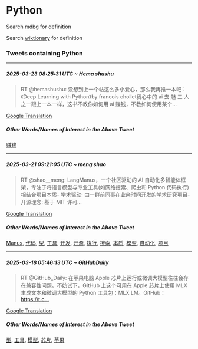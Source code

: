 # Python

Search [mdbg](https://www.mdbg.net/chinese/dictionary?page=worddict&wdrst=0&wdqb=Python) for definition

Search [wiktionary](https://en.wiktionary.org/wiki/Python) for definition

### Tweets containing Python

___
##### 2025-03-23 08:25:31 UTC ~ Hema shushu
> RT @hemashushu: 没想到上一个帖这么多小爱心，那么我再推一本吧：《Deep Learning with Python》by francois chollet我心中的 ai 去 魅 三 人 之一跟上一本一样，这书不教你如何用 ai 赚钱，不教如何使用某个…

[Google Translation](https://translate.google.com/?hi=en&tab=TT&sl=zh-CN&tl=en&op=translate&text=RT+%40hemashushu%3A+%E6%B2%A1%E6%83%B3%E5%88%B0%E4%B8%8A%E4%B8%80%E4%B8%AA%E5%B8%96%E8%BF%99%E4%B9%88%E5%A4%9A%E5%B0%8F%E7%88%B1%E5%BF%83%EF%BC%8C%E9%82%A3%E4%B9%88%E6%88%91%E5%86%8D%E6%8E%A8%E4%B8%80%E6%9C%AC%E5%90%A7%EF%BC%9A%E3%80%8ADeep+Learning+with+Python%E3%80%8Bby+francois+chollet%E6%88%91%E5%BF%83%E4%B8%AD%E7%9A%84+ai+%E5%8E%BB+%E9%AD%85+%E4%B8%89+%E4%BA%BA+%E4%B9%8B%E4%B8%80%E8%B7%9F%E4%B8%8A%E4%B8%80%E6%9C%AC%E4%B8%80%E6%A0%B7%EF%BC%8C%E8%BF%99%E4%B9%A6%E4%B8%8D%E6%95%99%E4%BD%A0%E5%A6%82%E4%BD%95%E7%94%A8+ai+%E8%B5%9A%E9%92%B1%EF%BC%8C%E4%B8%8D%E6%95%99%E5%A6%82%E4%BD%95%E4%BD%BF%E7%94%A8%E6%9F%90%E4%B8%AA%E2%80%A6)
##### Other Words/Names of Interest in the Above Tweet
[赚钱](赚钱.md)
___
##### 2025-03-21 09:21:05 UTC ~ meng shao
> RT @shao__meng: LangManus，一个社区驱动的 AI 自动化多智能体框架，专注于将语言模型与专业工具(如网络搜索、爬虫和 Python 代码执行)相结合项目本质- 学术驱动: 由一群前同事在业余时间开发的学术研究项目- 开源理念: 基于 MIT 许可…

[Google Translation](https://translate.google.com/?hi=en&tab=TT&sl=zh-CN&tl=en&op=translate&text=RT+%40shao__meng%3A+LangManus%EF%BC%8C%E4%B8%80%E4%B8%AA%E7%A4%BE%E5%8C%BA%E9%A9%B1%E5%8A%A8%E7%9A%84+AI+%E8%87%AA%E5%8A%A8%E5%8C%96%E5%A4%9A%E6%99%BA%E8%83%BD%E4%BD%93%E6%A1%86%E6%9E%B6%EF%BC%8C%E4%B8%93%E6%B3%A8%E4%BA%8E%E5%B0%86%E8%AF%AD%E8%A8%80%E6%A8%A1%E5%9E%8B%E4%B8%8E%E4%B8%93%E4%B8%9A%E5%B7%A5%E5%85%B7%28%E5%A6%82%E7%BD%91%E7%BB%9C%E6%90%9C%E7%B4%A2%E3%80%81%E7%88%AC%E8%99%AB%E5%92%8C+Python+%E4%BB%A3%E7%A0%81%E6%89%A7%E8%A1%8C%29%E7%9B%B8%E7%BB%93%E5%90%88%E9%A1%B9%E7%9B%AE%E6%9C%AC%E8%B4%A8-+%E5%AD%A6%E6%9C%AF%E9%A9%B1%E5%8A%A8%3A+%E7%94%B1%E4%B8%80%E7%BE%A4%E5%89%8D%E5%90%8C%E4%BA%8B%E5%9C%A8%E4%B8%9A%E4%BD%99%E6%97%B6%E9%97%B4%E5%BC%80%E5%8F%91%E7%9A%84%E5%AD%A6%E6%9C%AF%E7%A0%94%E7%A9%B6%E9%A1%B9%E7%9B%AE-+%E5%BC%80%E6%BA%90%E7%90%86%E5%BF%B5%3A+%E5%9F%BA%E4%BA%8E+MIT+%E8%AE%B8%E5%8F%AF%E2%80%A6)
##### Other Words/Names of Interest in the Above Tweet
[Manus](Manus.md), [代码](代码.md), [型](型.md), [工具](工具.md), [开发](开发.md), [开源](开源.md), [执行](执行.md), [搜索](搜索.md), [本质](本质.md), [模型](模型.md), [自动化](自动化.md), [项目](项目.md)
___
##### 2025-03-18 05:46:13 UTC ~ GitHubDaily
> RT @GitHub_Daily: 在苹果电脑 Apple 芯片上运行或微调大模型往往会存在兼容性问题。不妨试下，GitHub 上这个可用在 Apple 芯片上使用 MLX 生成文本和微调大模型的 Python 工具包：MLX LM。GitHub：https://t.c…

[Google Translation](https://translate.google.com/?hi=en&tab=TT&sl=zh-CN&tl=en&op=translate&text=RT+%40GitHub_Daily%3A+%E5%9C%A8%E8%8B%B9%E6%9E%9C%E7%94%B5%E8%84%91+Apple+%E8%8A%AF%E7%89%87%E4%B8%8A%E8%BF%90%E8%A1%8C%E6%88%96%E5%BE%AE%E8%B0%83%E5%A4%A7%E6%A8%A1%E5%9E%8B%E5%BE%80%E5%BE%80%E4%BC%9A%E5%AD%98%E5%9C%A8%E5%85%BC%E5%AE%B9%E6%80%A7%E9%97%AE%E9%A2%98%E3%80%82%E4%B8%8D%E5%A6%A8%E8%AF%95%E4%B8%8B%EF%BC%8CGitHub+%E4%B8%8A%E8%BF%99%E4%B8%AA%E5%8F%AF%E7%94%A8%E5%9C%A8+Apple+%E8%8A%AF%E7%89%87%E4%B8%8A%E4%BD%BF%E7%94%A8+MLX+%E7%94%9F%E6%88%90%E6%96%87%E6%9C%AC%E5%92%8C%E5%BE%AE%E8%B0%83%E5%A4%A7%E6%A8%A1%E5%9E%8B%E7%9A%84+Python+%E5%B7%A5%E5%85%B7%E5%8C%85%EF%BC%9AMLX+LM%E3%80%82GitHub%EF%BC%9Ahttps%3A%2F%2Ft.c%E2%80%A6)
##### Other Words/Names of Interest in the Above Tweet
[型](型.md), [工具](工具.md), [模型](模型.md), [芯片](芯片.md), [苹果](苹果.md)
